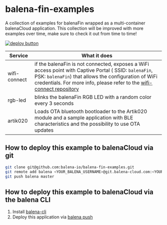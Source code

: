 # balena-fin-examples
A collection of examples for balenaFin wrapped as a multi-container balenaCloud application. This collection will be improved with more examples over time, make sure to check it out from time to time!

[![deploy button](https://balena.io/deploy.svg)](https://dashboard.balena-cloud.com/deploy?repoUrl=https://github.com/balena-io-hardware/balena-fin-examples&defaultDeviceType=fincm3)

Service | What it does
------------ | ------------
wifi-connect | if the balenaFin is not connected, exposes a WiFi access point with Captive Portal ( SSID: `balenaFin`, PSK: `balenaFin`) that allows the configuration of WiFi credentials. For more info, please refer to the [wifi-connect repository](https://github.com/balena-io/wifi-connect)
rgb-led | blinks the balenaFin RGB LED with a random color every 3 seconds
artik020 | Loads OTA bluetooth bootloader to the Artik020 module and a sample application with BLE characteristics and the possibility to use OTA updates

## How to deploy this example to balenaCloud via git

```bash
git clone git@github.com:balena-io/balena-fin-examples.git
git remote add balena <YOUR_BALENA_USERNAME>@git.balena-cloud.com:<YOUR_BALENA_USERNAME>/<YOUR_BALENA_APP_NAME>.git
git push balena master
```
## How to deploy this example to balenaCloud via the balena CLI

1. Install [balena-cli](https://github.com/balena-io/balena-cli#standalone-install)
2. Deploy this application via [balena push](https://github.com/balena-io/balena-cli/blob/master/doc/cli.markdown#push-applicationordevice)

